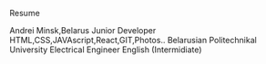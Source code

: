  Resume

Andrei
Minsk,Belarus
Junior Developer
HTML,CSS,JAVAscript,React,GIT,Photos..
Belarusian Politechnikal University 
	   	 Electrical Engineer
English (Intermidiate)
